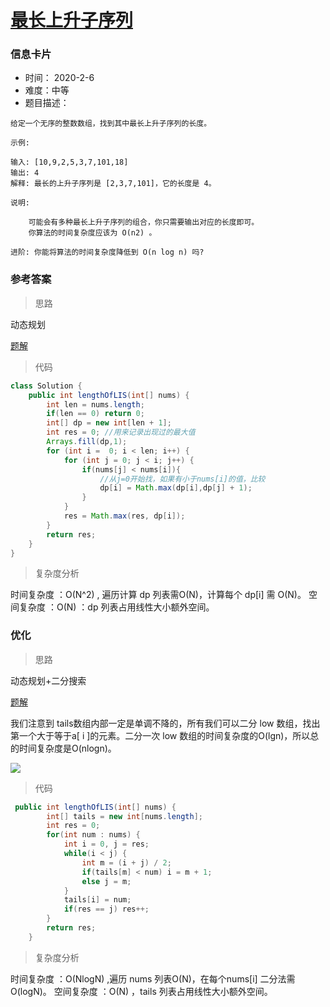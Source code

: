 # [ 最长上升子序列](https://leetcode-cn.com/problems/longest-increasing-subsequence/)

### 信息卡片

- 时间： 2020-2-6
- 难度：中等
- 题目描述：

```
给定一个无序的整数数组，找到其中最长上升子序列的长度。

示例:

输入: [10,9,2,5,3,7,101,18]
输出: 4 
解释: 最长的上升子序列是 [2,3,7,101]，它的长度是 4。

说明:

    可能会有多种最长上升子序列的组合，你只需要输出对应的长度即可。
    你算法的时间复杂度应该为 O(n2) 。

进阶: 你能将算法的时间复杂度降低到 O(n log n) 吗?
```



### 参考答案

> 思路

动态规划

[题解](https://leetcode-cn.com/problems/longest-increasing-subsequence/solution/dong-tai-gui-hua-er-fen-cha-zhao-tan-xin-suan-fa-p/)



> 代码

```java
class Solution {
    public int lengthOfLIS(int[] nums) {
        int len = nums.length;
        if(len == 0) return 0;
        int[] dp = new int[len + 1];
        int res = 0; //用来记录出现过的最大值
        Arrays.fill(dp,1);
        for (int i =  0; i < len; i++) {
            for (int j = 0; j < i; j++) {
                if(nums[j] < nums[i]){
                    //从j=0开始找，如果有小于nums[i]的值，比较
                    dp[i] = Math.max(dp[i],dp[j] + 1);
                }
            }
            res = Math.max(res, dp[i]);
        }
        return res;
    }
}
```



> 复杂度分析

时间复杂度 ：O(N^2) , 遍历计算 dp 列表需O(N)，计算每个 dp[i] 需 O(N)。
空间复杂度 ：O(N) ：dp 列表占用线性大小额外空间。





### 优化

> 思路

动态规划+二分搜索

[题解](https://leetcode-cn.com/problems/longest-increasing-subsequence/solution/zui-chang-shang-sheng-zi-xu-lie-dong-tai-gui-hua-2/)

我们注意到 tails数组内部一定是单调不降的，所有我们可以二分 low 数组，找出第一个大于等于a[ i ]的元素。二分一次 low 数组的时间复杂度的O(lgn)，所以总的时间复杂度是O(nlogn)。 

![](../assets/7.4.1.png)



> 代码

```java
 public int lengthOfLIS(int[] nums) {
        int[] tails = new int[nums.length];
        int res = 0;
        for(int num : nums) {
            int i = 0, j = res;
            while(i < j) {
                int m = (i + j) / 2;
                if(tails[m] < num) i = m + 1;
                else j = m;
            }
            tails[i] = num;
            if(res == j) res++;
        }
        return res;
    }
```



> 复杂度分析

时间复杂度 ：O(NlogN) ,遍历 nums 列表O(N)，在每个nums[i] 二分法需O(logN)。
空间复杂度 ：O(N) ，tails 列表占用线性大小额外空间。

